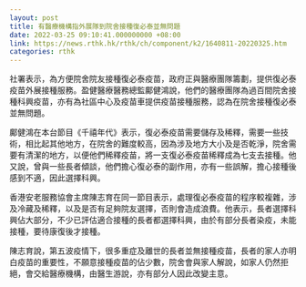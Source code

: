 ```yaml
---
layout: post
title: 有醫療機構指外展隊到院舍接種復必泰並無問題
date: 2022-03-25 09:10:41.000000000 +08:00
link: https://news.rthk.hk/rthk/ch/component/k2/1640811-20220325.htm
categories: rthk
---
```


社署表示，為方便院舍院友接種復必泰疫苗，政府正與醫療團隊籌劃，提供復必泰疫苗外展接種服務。盈健醫療醫務總監鄺健鴻說，他們的醫療團隊為過百間院舍接種科興疫苗，亦有為社區中心及疫苗車提供疫苗接種服務，認為在院舍接種復必泰並無問題。

鄺健鴻在本台節目《千禧年代》表示，復必泰疫苗需要儲存及稀釋，需要一些技術，相比起其他地方，在院舍的難度較高，因為涉及地方大小及是否乾淨，院舍需要有清潔的地方，以便他們稀釋疫苗，將一支復必泰疫苗稀釋成為七支去接種。他又說，曾與一些長者傾談，他們擔心復必泰的副作用，亦有一些誤解，擔心接種後感到不適，因此選擇科興。 

香港安老服務協會主席陳志育在同一節目表示，處理復必泰疫苗的程序較複雜，涉及冷藏及稀釋，以及是否有足夠院友選擇，否則會造成浪費。他表示，長者選擇科興佔大部分，不少已評估適合接種的長者都選擇科興，由於有部分長者染疫，未能接種，要待康復後才接種。

陳志育說，第五波疫情下，很多重症及離世的長者並無接種疫苗，長者的家人亦明白疫苗的重要性，不願意接種疫苗的佔少數，院舍會與家人解說，如家人仍然拒絕，會交給醫療機構，由醫生游說，亦有部分人因此改變主意。
